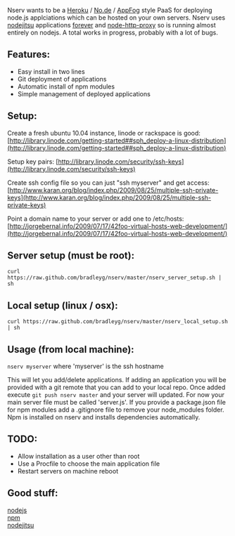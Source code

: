 Nserv wants to be a [Heroku](http://www.heroku.com/) / [No.de](https://no.de/) / [AppFog](http://appfog.com/) style PaaS for deploying node.js applciations which can be hosted on your own servers. Nserv uses [nodejitsu](http://nodejitsu.com/#technology) applications [forever](https://github.com/indexzero/forever) and [node-http-proxy](https://github.com/nodejitsu/node-http-proxy) so is running almost entirely on nodejs. A total works in progress, probably with a lot of bugs.

## Features:
* Easy install in two lines
* Git deployment of applications
* Automatic install of npm modules
* Simple management of deployed applications

## Setup:
Create a fresh ubuntu 10.04 instance, linode or rackspace is good:
[http://library.linode.com/getting-started##sph_deploy-a-linux-distribution](http://library.linode.com/getting-started##sph_deploy-a-linux-distribution)

Setup key pairs:
[http://library.linode.com/security/ssh-keys](http://library.linode.com/security/ssh-keys)

Create ssh config file so you can just "ssh myserver" and get access:
[http://www.karan.org/blog/index.php/2009/08/25/multiple-ssh-private-keys](http://www.karan.org/blog/index.php/2009/08/25/multiple-ssh-private-keys)

Point a domain name to your server or add one to /etc/hosts:
[http://jorgebernal.info/2009/07/17/42foo-virtual-hosts-web-development/](http://jorgebernal.info/2009/07/17/42foo-virtual-hosts-web-development/)

## Server setup (must be root):
`curl https://raw.github.com/bradleyg/nserv/master/nserv_server_setup.sh | sh`

## Local setup (linux / osx):
`curl https://raw.github.com/bradleyg/nserv/master/nserv_local_setup.sh | sh`

## Usage (from local machine):

`nserv myserver` where 'myserver' is the ssh hostname
  
This will let you add/delete applications. If adding an application you will be provided with a git remote that you can add to your local repo. Once added execute `git push nserv master` and your server will updated. For now your main server file must be called 'server.js'. If you provide a package.json file for npm modules add a .gitignore file to remove your node\_modules folder. Npm is installed on nserv and installs dependencies automatically. 

## TODO:
* Allow installation as a user other than root
* Use a Procfile to choose the main application file
* Restart servers on machine reboot

## Good stuff:
[nodejs](http://nodejs.org/)  
[npm](http://npmjs.org/)  
[nodejitsu](http://nodejitsu.com/#technology)  